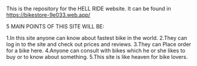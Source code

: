 This is the repository for the HELL RIDE website. It can be found in https://bikestore-9e033.web.app/

5 MAIN POINTS OF THIS SITE WILL BE:

1.In this site anyone can know about fastest bike in the world.
2.They can log in to the site and check out prices and reviews.
3.They can Place order for a bike here.
4.Anyone can consult with bikes which he or she likes to buy or to know about something.
5.This site is like heaven for bike lovers.



